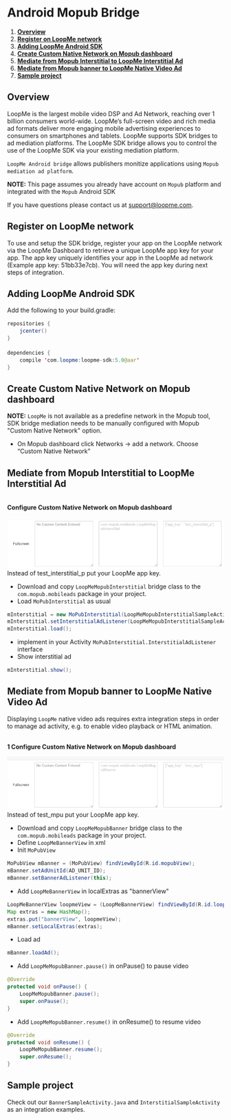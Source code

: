 # Android Mopub Bridge #

1. **[Overview](#overview)**
2. **[Register on LoopMe network](#register-on-loopme-network)**
3. **[Adding LoopMe Android SDK](#adding-loopme-android-sdk)**
4. **[Create Custom Native Network on Mopub dashboard](#create-custom-native-network-on-mopub-dashboard)**
5. **[Mediate from Mopub Interstitial to LoopMe Interstitial Ad](#mediate-from-mopub-interstitial-to-loopme-interstitial-ad)**
6. **[Mediate from Mopub banner to LoopMe Native Video Ad](#mediate-from-mopub-banner-to-loopme-native-video-ad)**
7. **[Sample project](#sample-project)**

## Overview ##

LoopMe is the largest mobile video DSP and Ad Network, reaching over 1 billion consumers world-wide. LoopMe’s full-screen video and rich media ad formats deliver more engaging mobile advertising experiences to consumers on smartphones and tablets.
LoopMe supports SDK bridges to ad mediation platforms. The LoopMe SDK bridge allows you to control the use of the LoopMe SDK via your existing mediation platform.

`LoopMe Android bridge` allows publishers monitize applications using `Mopub mediation ad platform`.

<b>NOTE:</b> This page assumes you already have account on `Mopub` platform and integrated with the `Mopub` Android SDK

If you have questions please contact us at support@loopme.com.

## Register on LoopMe network ##

To use and setup the SDK bridge, register your app on the LoopMe network via the LoopMe Dashboard to retrieve a unique LoopMe app key for your app. The app key uniquely identifies your app in the LoopMe ad network (Example app key: 51bb33e7cb). 
You will need the app key during next steps of integration.

## Adding LoopMe Android SDK ##

Add the following to your build.gradle:
```java
repositories {
    jcenter()
}

dependencies {
    compile 'com.loopme:loopme-sdk:5.0@aar'
}
```

## Create Custom Native Network on Mopub dashboard ##

<b>NOTE:</b> `LoopMe` is not available as a predefine network in the Mopub tool, SDK bridge mediation needs to be manually configured with Mopub "Custom Native Network" option.

* On Mopub dashboard click Networks -> add a network. Choose “Custom Native Network”

## Mediate from Mopub Interstitial to LoopMe Interstitial Ad ##

<br><b>Configure Custom Native Network on Mopub dashboard </b>
<p><img src="images/mopub interstitial dashboard.png"  /></a>
<br> Instead of test_interstitial_p put your LoopMe app key.

* Download and copy `LoopMeMopubInterstitial` bridge class to the `com.mopub.mobileads` package in your project. 
* Load `MoPubInterstitial` as usual
```java
mInterstitial = new MoPubInterstitial(LoopMeMopubInterstitialSampleActivity.this, AD_UNIT_ID);
mInterstitial.setInterstitialAdListener(LoopMeMopubInterstitialSampleActivity.this);
mInterstitial.load();
```
* implement in your Activity `MoPubInterstitial.InterstitialAdListener` interface
* Show interstitial ad
```java
mInterstitial.show();
```

## Mediate from Mopub banner to LoopMe Native Video Ad ##

Displaying `LoopMe` native video ads requires extra integration steps in order to manage ad activity, e.g. to enable video playback or HTML animation.

<br><b>1 Configure Custom Native Network on Mopub dashboard </b>
<p><img src="images/mopub banner dashboard.png"  /></a>
<br> Instead of test_mpu put your LoopMe app key.

* Download and copy `LoopMeMopubBanner` bridge class to the `com.mopub.mobileads` package in your project. 
* Define `LoopMeBannerView` in xml
* Init `MoPubView`
```java
MoPubView mBanner = (MoPubView) findViewById(R.id.mopubView);
mBanner.setAdUnitId(AD_UNIT_ID);
mBanner.setBannerAdListener(this);
```
* Add `LoopMeBannerView` in localExtras as "bannerView"
```java
LoopMeBannerView loopmeView = (LoopMeBannerView) findViewById(R.id.loopme_view);
Map extras = new HashMap();
extras.put("bannerView", loopmeView);
mBanner.setLocalExtras(extras);
```
* Load ad
```java
mBanner.loadAd();
```
* Add `LoopMeMopubBanner.pause()` in onPause() to pause video
```java
@Override
protected void onPause() {
    LoopMeMopubBanner.pause();
    super.onPause();
}
```
* Add `LoopMeMopubBanner.resume()` in onResume() to resume video
```java
@Override
protected void onResume() {
    LoopMeMopubBanner.resume();
    super.onResume();
}
```

## Sample project ##

Check out our `BannerSampleActivity.java` and `InterstitialSampleActivity` as an integration examples.

